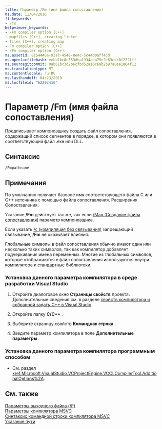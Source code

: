 ```yaml
---
title: Параметр /Fm (имя файла сопоставления)
ms.date: 11/04/2016
f1_keywords:
- /fm
helpviewer_keywords:
- -Fm compiler option [C++]
- mapfiles [C++], creating linker
- files [C++], creating map
- Fm compiler option [C++]
- /Fm compiler option [C++]
ms.assetid: 8154448a-93a7-4546-8e4c-5c44d0aff45d
ms.openlocfilehash: eebb1bc0c553dba1934aea75e2e63edc0f222fff
ms.sourcegitcommit: 0ab61bc3d2b6cfbd52a16c6ab2b97a8ea1864f12
ms.translationtype: MT
ms.contentlocale: ru-RU
ms.lasthandoff: 04/23/2019
ms.locfileid: "62292410"
---
```

# <a name="fm-name-mapfile"></a>Параметр /Fm (имя файла сопоставления)

Предписывает компоновщику создать файл сопоставления, содержащий список сегментов в порядке, в котором они появляются в соответствующий файл .exe или DLL.

## <a name="syntax"></a>Синтаксис

```
/Fmpathname
```

## <a name="remarks"></a>Примечания

По умолчанию получает базовое имя соответствующего файла C или C++ источника с помощью файла сопоставления. Расширения Сопоставления.

Указание **/Fm** действует так же, как если [/Map (Создание файла сопоставления)](map-generate-mapfile.md) параметр компоновщика.

Если указать [/c (компиляция без связывания)](c-compile-without-linking.md) запрещающий связывание, **/Fm** не оказывает влияния.

Глобальные символы в файл сопоставления обычно имеют один или несколько таких символов, так как компилятор добавляет подчеркивания имена переменных. Многие из глобальных символов, которые отображаются в файл сопоставления используются внутри компилятора и стандартные библиотеки.

### <a name="to-set-this-compiler-option-in-the-visual-studio-development-environment"></a>Установка данного параметра компилятора в среде разработки Visual Studio

1. Откройте диалоговое окно **Страницы свойств** проекта. Дополнительные сведения см. в разделе [свойств компилятора и собранной задать C++ в Visual Studio](../working-with-project-properties.md).

1. Откройте папку **C/C++** .

1. Выберите страницу свойств **Командная строка** .

1. Введите параметр компилятора в поле **Дополнительные параметры** .

### <a name="to-set-this-compiler-option-programmatically"></a>Установка данного параметра компилятора программным способом

- См. раздел <xref:Microsoft.VisualStudio.VCProjectEngine.VCCLCompilerTool.AdditionalOptions%2A>.

## <a name="see-also"></a>См. также

[Параметры выходного файла (/F)](output-file-f-options.md)<br/>
[Параметры компилятора MSVC](compiler-options.md)<br/>
[Синтаксис командной строки компилятора MSVC](compiler-command-line-syntax.md)<br/>
[Указание пути](specifying-the-pathname.md)

